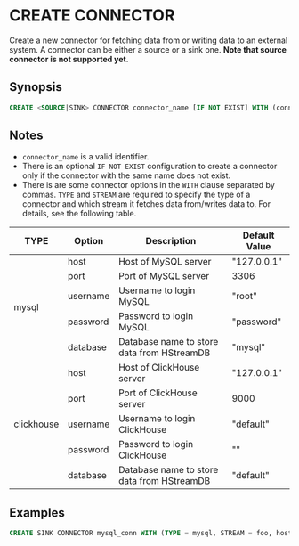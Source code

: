 CREATE CONNECTOR
================

Create a new connector for fetching data from or writing data to an external system. A connector can be either a source or a sink one. **Note that source connector is not supported yet**.


## Synopsis

```sql
CREATE <SOURCE|SINK> CONNECTOR connector_name [IF NOT EXIST] WITH (connector_option [, ...]);
```

## Notes

- `connector_name` is a valid identifier.
- There is an optional `IF NOT EXIST` configuration to create a connector only if the connector with the same name does not exist.
- There is are some connector options in the `WITH` clause separated by commas. `TYPE` and `STREAM` are required to specify the type of a connector and which stream it fetches data from/writes data to. For details, see the following table.

<table>
    <thead>
        <tr>
            <th>TYPE</th>
            <th>Option</th>
            <th>Description</th>
            <th>Default Value</th>
        </tr>
    </thead>
    <tbody>
        <tr>
            <td rowspan=5>mysql</td>
            <td>host</td>
            <td>Host of MySQL server</td>
            <td>"127.0.0.1"</td>
        </tr>
        <tr>
            <td>port</td>
            <td>Port of MySQL server</td>
            <td>3306</td>
        </tr>
        <tr>
            <td>username</td>
            <td>Username to login MySQL </td>
            <td>"root"</td>
        </tr>
        <tr>
            <td>password</td>
            <td>Password to login MySQL</td>
            <td>"password"</td>
        </tr>
        <tr>
            <td>database</td>
            <td>Database name to store data from HStreamDB</td>
            <td>"mysql"</td>
        </tr>
        <tr>
            <td rowspan=5>clickhouse</td>
            <td>host</td>
            <td>Host of ClickHouse server</td>
            <td>"127.0.0.1"</td>
        </tr>
        <tr>
            <td>port</td>
            <td>Port of ClickHouse server</td>
            <td>9000</td>
        </tr>
        <tr>
            <td>username</td>
            <td>Username to login ClickHouse </td>
            <td>"default"</td>
        </tr>
        <tr>
            <td>password</td>
            <td>Password to login ClickHouse</td>
            <td>""</td>
        </tr>
        <tr>
            <td>database</td>
            <td>Database name to store data from HStreamDB</td>
            <td>"default"</td>
        </tr>
    </tbody>
</table>

## Examples

```sql
CREATE SINK CONNECTOR mysql_conn WITH (TYPE = mysql, STREAM = foo, host = "127.0.0.1");
```
